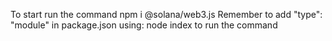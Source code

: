 To start run the command npm i @solana/web3.js
Remember to add "type": "module" in package.json
using: node index to run the command
